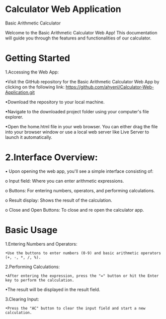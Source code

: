 # Calculator Web Application
 Basic Arithmetic Calculator

 Welcome to the Basic Arithmetic Calculator Web App! This documentation will guide you through the features and functionalities of our calculator.

# Getting Started
  1.Accessing the Web App:

•Visit the GitHub repository for the Basic Arithmetic Calculator Web App by clicking on the following link: https://github.com/ahyenl/Calculator-Web-Application.git


•Download the repository to your local machine.


•Navigate to the downloaded project folder using your computer's file explorer.


•Open the home.html file in your web browser. You can either drag the file into your browser window or use a local web server like Live Server to launch it automatically.

# 2.Interface Overview:


•	Upon opening the web app, you'll see a simple interface consisting of:


o	Input field: Where you can enter arithmetic expressions.


o	Buttons: For entering numbers, operators, and performing calculations.


o	Result display: Shows the result of the calculation.

o	Close and Open Buttons: To close and re open the calculator app. 

# Basic Usage
1.Entering Numbers and Operators:

   
    •Use the buttons to enter numbers (0-9) and basic arithmetic operators (+, -, *, /, %).

2.Performing Calculations:


    •After entering the expression, press the "=" button or hit the Enter key to perform the calculation.


   •The result will be displayed in the result field.

3.Clearing Input:


    •Press the "AC" button to clear the input field and start a new calculation.

